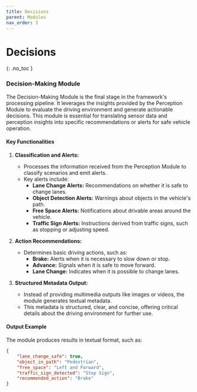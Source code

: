 ```yaml
---
title: Decisions
parent: Modules
nav_order: 3
---
```


# Decisions
{: .no_toc }

### **Decision-Making Module**

The Decision-Making Module is the final stage in the framework's processing pipeline. It leverages the insights provided by the Perception Module to evaluate the driving environment and generate actionable decisions. This module is essential for translating sensor data and perception insights into specific recommendations or alerts for safe vehicle operation.

#### **Key Functionalities**
1. **Classification and Alerts:**  
   - Processes the information received from the Perception Module to classify scenarios and emit alerts.  
   - Key alerts include:  
     - **Lane Change Alerts:** Recommendations on whether it is safe to change lanes.  
     - **Object Detection Alerts:** Warnings about objects in the vehicle's path.  
     - **Free Space Alerts:** Notifications about drivable areas around the vehicle.  
     - **Traffic Sign Alerts:** Instructions derived from traffic signs, such as stopping or adjusting speed.

2. **Action Recommendations:**  
   - Determines basic driving actions, such as:  
     - **Brake:** Alerts when it is necessary to slow down or stop.  
     - **Advance:** Signals when it is safe to move forward.  
     - **Lane Change:** Indicates when it is possible to change lanes.

3. **Structured Metadata Output:**  
   - Instead of providing multimedia outputs like images or videos, the module generates textual metadata.  
   - This metadata is structured, clear, and concise, offering critical details about the driving environment for further use.  

#### **Output Example**
The module produces results in textual format, such as:

```json
{
    "lane_change_safe": true,
    "object_in_path": "Pedestrian",
    "free_space": "Left and Forward",
    "traffic_sign_detected": "Stop Sign",
    "recommended_action": "Brake"
}
```
